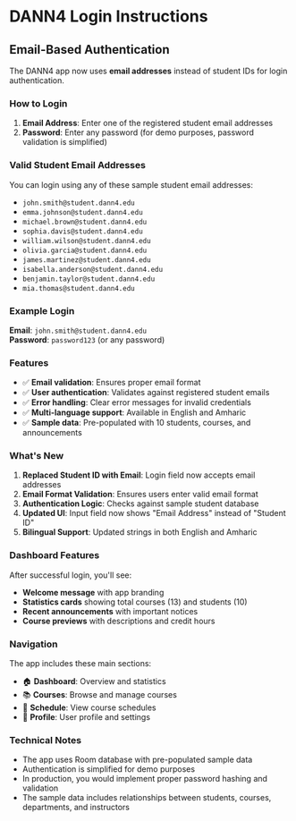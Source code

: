 # DANN4 Login Instructions

## Email-Based Authentication

The DANN4 app now uses **email addresses** instead of student IDs for login authentication.

### How to Login

1. **Email Address**: Enter one of the registered student email addresses
2. **Password**: Enter any password (for demo purposes, password validation is simplified)

### Valid Student Email Addresses

You can login using any of these sample student email addresses:

- `john.smith@student.dann4.edu`
- `emma.johnson@student.dann4.edu`
- `michael.brown@student.dann4.edu`
- `sophia.davis@student.dann4.edu`
- `william.wilson@student.dann4.edu`
- `olivia.garcia@student.dann4.edu`
- `james.martinez@student.dann4.edu`
- `isabella.anderson@student.dann4.edu`
- `benjamin.taylor@student.dann4.edu`
- `mia.thomas@student.dann4.edu`

### Example Login

**Email**: `john.smith@student.dann4.edu`  
**Password**: `password123` (or any password)

### Features

- ✅ **Email validation**: Ensures proper email format
- ✅ **User authentication**: Validates against registered student emails
- ✅ **Error handling**: Clear error messages for invalid credentials
- ✅ **Multi-language support**: Available in English and Amharic
- ✅ **Sample data**: Pre-populated with 10 students, courses, and announcements

### What's New

1. **Replaced Student ID with Email**: Login field now accepts email addresses
2. **Email Format Validation**: Ensures users enter valid email format
3. **Authentication Logic**: Checks against sample student database
4. **Updated UI**: Input field now shows "Email Address" instead of "Student ID"
5. **Bilingual Support**: Updated strings in both English and Amharic

### Dashboard Features

After successful login, you'll see:
- **Welcome message** with app branding
- **Statistics cards** showing total courses (13) and students (10)
- **Recent announcements** with important notices
- **Course previews** with descriptions and credit hours

### Navigation

The app includes these main sections:
- 🏠 **Dashboard**: Overview and statistics
- 📚 **Courses**: Browse and manage courses
- 📅 **Schedule**: View course schedules
- 👤 **Profile**: User profile and settings

### Technical Notes

- The app uses Room database with pre-populated sample data
- Authentication is simplified for demo purposes
- In production, you would implement proper password hashing and validation
- The sample data includes relationships between students, courses, departments, and instructors
